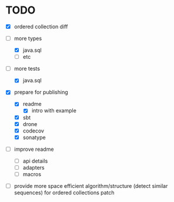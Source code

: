 # TODO
- [x] ordered collection diff
- [ ] more types
  - [x] java.sql
  - [ ] etc
- [ ] more tests
  - [x] java.sql
- [x] prepare for publishing
  - [x] readme
    - [x] intro with example
  - [x] sbt
  - [x] drone
  - [x] codecov
  - [x] sonatype
- [ ] improve readme
  - [ ] api details
  - [ ] adapters
  - [ ] macros
- [ ] provide more space efficient algorithm/structure (detect similar sequences) for ordered collections patch
  
